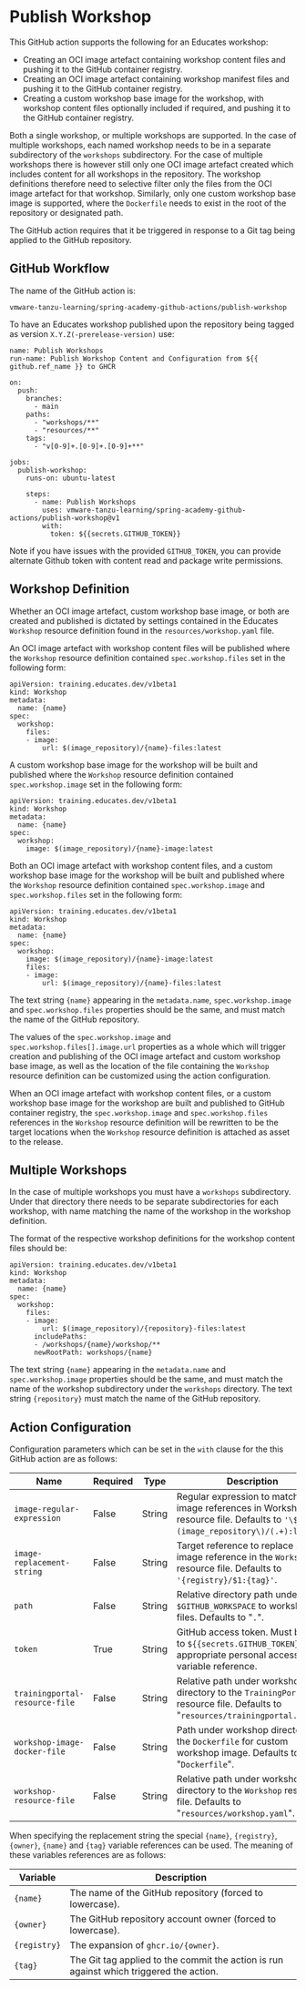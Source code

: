 Publish Workshop
================

This GitHub action supports the following for an Educates workshop:

* Creating an OCI image artefact containing workshop content files and pushing
  it to the GitHub container registry.
* Creating an OCI image artefact containing workshop manifest files and pushing
  it to the GitHub container registry.
* Creating a custom workshop base image for the workshop, with workshop content
  files optionally included if required, and pushing it to the GitHub container
  registry.

Both a single workshop, or multiple workshops are supported. In the case of
multiple workshops, each named workshop needs to be in a separate subdirectory
of the `workshops` subdirectory. For the case of multiple workshops there is
however still only one OCI image artefact created which includes content for all
workshops in the repository. The workshop definitions therefore need to
selective filter only the files from the OCI image artefact for that workshop.
Similarly, only one custom workshop base image is supported, where the
`Dockerfile` needs to exist in the root of the repository or designated path.

The GitHub action requires that it be triggered in response to a Git tag being
applied to the GitHub repository.

GitHub Workflow
---------------

The name of the GitHub action is:

```
vmware-tanzu-learning/spring-academy-github-actions/publish-workshop
```

To have an Educates workshop published upon the repository being tagged as
version `X.Y.Z(-prerelease-version)` use:

```
name: Publish Workshops
run-name: Publish Workshop Content and Configuration from ${{ github.ref_name }} to GHCR

on:
  push:
    branches:
      - main
    paths:
      - "workshops/**"
      - "resources/**"
    tags:
      - "v[0-9]+.[0-9]+.[0-9]+**"

jobs:
  publish-workshop:
    runs-on: ubuntu-latest

    steps:
      - name: Publish Workshops
        uses: vmware-tanzu-learning/spring-academy-github-actions/publish-workshop@v1
        with:
          token: ${{secrets.GITHUB_TOKEN}}
```

Note if you have issues with the provided `GITHUB_TOKEN`,
you can provide alternate Github token with content read and
package write permissions.

Workshop Definition
-------------------

Whether an OCI image artefact, custom workshop base image, or both are created
and published is dictated by settings contained in the Educates `Workshop`
resource definition found in the `resources/workshop.yaml` file.

An OCI image artefact with workshop content files will be published where the
`Workshop` resource definition contained `spec.workshop.files` set in the
following form:

```
apiVersion: training.educates.dev/v1beta1
kind: Workshop
metadata:
  name: {name}
spec:
  workshop:
    files:
    - image:
        url: $(image_repository)/{name}-files:latest
```

A custom workshop base image for the workshop will be built and published where
the `Workshop` resource definition contained `spec.workshop.image` set in the
following form:

```
apiVersion: training.educates.dev/v1beta1
kind: Workshop
metadata:
  name: {name}
spec:
  workshop:
    image: $(image_repository)/{name}-image:latest
```

Both an OCI image artefact with workshop content files, and a custom workshop
base image for the workshop will be built and published where the `Workshop`
resource definition contained `spec.workshop.image` and `spec.workshop.files`
set in the following form:

```
apiVersion: training.educates.dev/v1beta1
kind: Workshop
metadata:
  name: {name}
spec:
  workshop:
    image: $(image_repository)/{name}-image:latest
    files:
    - image:
        url: $(image_repository)/{name}-files:latest
```

The text string `{name}` appearing in the `metadata.name`, `spec.workshop.image`
and `spec.workshop.files` properties should be the same, and must match the name
of the GitHub repository.

The values of the `spec.workshop.image` and `spec.workshop.files[].image.url`
properties as a whole which will trigger creation and publishing of the OCI
image artefact and custom workshop base image, as well as the location of the
file containing the `Workshop` resource definition can be customized using the
action configuration.

When an OCI image artefact with workshop content files, or a custom workshop
base image for the workshop are built and published to GitHub container
registry, the `spec.workshop.image` and `spec.workshop.files` references in the
`Workshop` resource definition will be rewritten to be the target locations when
the `Workshop` resource definition is attached as asset to the release.

Multiple Workshops
------------------

In the case of multiple workshops you must have a `workshops` subdirectory.
Under that directory there needs to be separate subdirectories for each
workshop, with name matching the name of the workshop in the workshop
definition.

The format of the respective workshop definitions for the workshop content
files should be:

```
apiVersion: training.educates.dev/v1beta1
kind: Workshop
metadata:
  name: {name}
spec:
  workshop:
    files:
    - image:
        url: $(image_repository)/{repository}-files:latest
      includePaths:
      - /workshops/{name}/workshop/**
      newRootPath: workshops/{name}
```

The text string `{name}` appearing in the `metadata.name` and
`spec.workshop.image` properties should be the same, and must match the name of
the workshop subdirectory under the `workshops` directory. The text string
`{repository}` must match the name of the GitHub repository.

Action Configuration
--------------------

Configuration parameters which can be set in the `with` clause for the this
GitHub action are as follows:

| Name                            | Required | Type     | Description                        |
|---------------------------------|----------|----------|------------------------------------|
| `image-regular-expression`      | False    | String   | Regular expression to match any image references in Workshop resource file. Defaults to `'\$\(image_repository\)/(.+):latest'`. |
| `image-replacement-string`      | False    | String   | Target reference to replace source image reference in the `Workshop` resource file. Defaults to `'{registry}/$1:{tag}'`. |
| `path`                          | False    | String   | Relative directory path under `$GITHUB_WORKSPACE` to workshop files. Defaults to "`.`". |
| `token`                         | True     | String   | GitHub access token. Must be set to `${{secrets.GITHUB_TOKEN}}` or appropriate personal access token variable reference. |
| `trainingportal-resource-file`  | False    | String   | Relative path under workshop directory to the `TrainingPortal` resource file. Defaults to "`resources/trainingportal.yaml`". |
| `workshop-image-docker-file`    | False    | String   | Path under workshop directory to the `Dockerfile` for custom workshop image. Defaults to "`Dockerfile`". |
| `workshop-resource-file`        | False    | String   | Relative path under workshop directory to the `Workshop` resource file. Defaults to "`resources/workshop.yaml`". |

 When specifying the replacement string the special `{name}`, `{registry}`, `{owner}`, `{name}` and `{tag}` variable references can be used. The meaning of these variables references are as follows:

 | Variable     | Description |
 |--------------|-------------|
 | `{name}`     | The name of the GitHub repository (forced to lowercase). |
 | `{owner}`    | The GitHub repository account owner (forced to lowercase). |
 | `{registry}` | The expansion of `ghcr.io/{owner}`. |
 | `{tag}`      | The Git tag applied to the commit the action is run against which triggered the action. |
